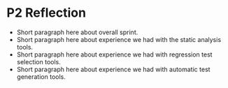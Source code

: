 # P2 Reflection

- Short paragraph here about overall sprint.
- Short paragraph here about experience we had with the static analysis tools.
- Short paragraph here about experience we had with regression test selection tools.
- Short paragraph here about experience we had with automatic test generation tools.
